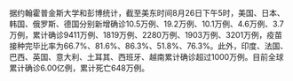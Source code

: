 据约翰霍普金斯大学和彭博统计，截至美东时间8月26日下午5时，美国、日本、韩国、俄罗斯、德国分别新增确诊10.5万例、19.2万例、10.1万例、4.6万例、3.7万例，累计确诊9411万例、1819万例、2280万例、1903万例、3201万例，疫苗接种完毕比率为66.7%、81.6%、86.3%、51.8%、76.3%。此外，印度、法国、巴西、英国、意大利、土耳其、西班牙、越南累计确诊超过1000万例。目前全球累计确诊6.00亿例，累计死亡648万例。